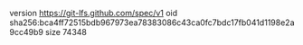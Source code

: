 version https://git-lfs.github.com/spec/v1
oid sha256:bca4ff72515bdb967973ea78383086c43ca0fc7bdc17fb041d1198e2a9cc49b9
size 74348
